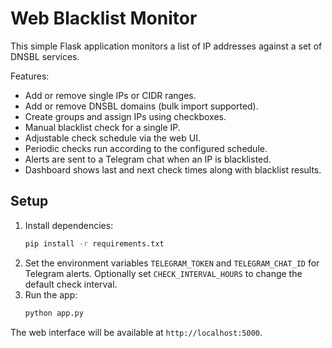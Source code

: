 # Web Blacklist Monitor

This simple Flask application monitors a list of IP addresses against a set of DNSBL services.

Features:
- Add or remove single IPs or CIDR ranges.
- Add or remove DNSBL domains (bulk import supported).
- Create groups and assign IPs using checkboxes.
- Manual blacklist check for a single IP.
- Adjustable check schedule via the web UI.
- Periodic checks run according to the configured schedule.
- Alerts are sent to a Telegram chat when an IP is blacklisted.
- Dashboard shows last and next check times along with blacklist results.

## Setup

1. Install dependencies:
   ```bash
   pip install -r requirements.txt
   ```
2. Set the environment variables `TELEGRAM_TOKEN` and `TELEGRAM_CHAT_ID` for Telegram alerts.
   Optionally set `CHECK_INTERVAL_HOURS` to change the default check interval.
3. Run the app:
   ```bash
   python app.py
   ```

The web interface will be available at `http://localhost:5000`.
